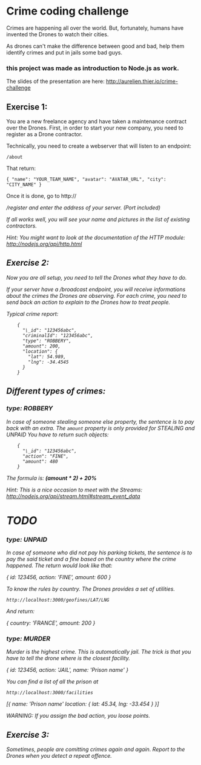 # Crime coding challenge

Crimes are happening all over the world.
But, fortunately, humans have invented the Drones to watch their cities.

As drones can't make the difference between good and bad, help them identify crimes and put in jails some bad guys.

### this project was made as introduction to Node.js as work.

The slides of the presentation are here: http://aurelien.thier.io/crime-challenge

## Exercise 1:

You are a new freelance agency and have taken a maintenance contract over the Drones.
First, in order to start your new company, you need to register as a Drone contractor.

Technically, you need to create a webserver that will listen to an endpoint:

    /about

That return:

    { "name": "YOUR_TEAM_NAME", "avatar": "AVATAR_URL", "city": "CITY_NAME" }

Once it is done, go to http://<address>/register and enter the address of your server. (Port included)

If all works well, you will see your name and pictures in the list of existing contractors.

Hint: You might want to look at the documentation of the HTTP module:
      http://nodejs.org/api/http.html

## Exercise 2:

Now you are all setup, you need to tell the Drones what they have to do.

If your server have a /broadcast endpoint, you will receive informations about the crimes the Drones are observing.
For each crime, you need to send back an action to explain to the Drones how to treat people.

Typical crime report:

        {
          "\_id": "123456abc",
          "criminalId": "123456abc",
          "type": "ROBBERY",
          "amount": 200,
          "location": {
            "lat": 54.989,
            "lng": -34.4545
          }
        }

## Different types of crimes:

### type: ROBBERY

In case of someone stealing someone else property, the sentence is to pay back with an extra.
The ```amount``` property is only provided for STEALING and UNPAID
You have to return such objects:

        {
          "\_id": "123456abc",
          "action": "FINE",
          "amount": 480
        }

The formula is: __(amount * 2) + 20%__

Hint: This is a nice occasion to meet with the Streams:
      http://nodejs.org/api/stream.html#stream_event_data

# TODO

### type: UNPAID

In case of someone who did not pay his parking tickets, the sentence is to pay the said ticket and a fine based on the country where the crime happened.
The return would look like that:

{
  id: 123456,
  action: 'FINE',
  amount: 600
}

To know the rules by country. The Drones provides a set of utilities.

    http://localhost:3000/geofines/LAT/LNG

And return:

{
  country: 'FRANCE',
  amount: 200
}

### type: MURDER

Murder is the highest crime. This is automatically jail.
The trick is that you have to tell the drone where is the closest facility.

{
  id: 123456,
  action: 'JAIL',
  name: 'Prison name'
}

You can find a list of all the prison at

    http://localhost:3000/facilities

[{
  name: 'Prison name'
  location: {
    lat: 45.34,
    lng: -33.454
  }
}]

WARNING: If you assign the bad action, you loose points.

## Exercise 3:

Sometimes, people are comitting crimes again and again.
Report to the Drones when you detect a repeat offence.
